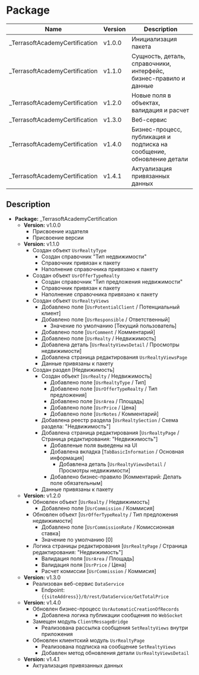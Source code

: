 # Package

Name|Version|Description
---|---|---
_TerrasoftAcademyCertification|v1.0.0|Инициализация пакета
_TerrasoftAcademyCertification|v1.1.0|Сущность, деталь, справочники, интерфейс, бизнес-правило и данные
_TerrasoftAcademyCertification|v1.2.0|Новые поля в объектах, валидация и расчет
_TerrasoftAcademyCertification|v1.3.0|Веб-сервис
_TerrasoftAcademyCertification|v1.4.0|Бизнес-процесс, публикация и подписка на сообщение, обновление детали
_TerrasoftAcademyCertification|v1.4.1|Актуализация привязанных данных

## Description

* **Package:** _TerrasoftAcademyCertification
  * **Version:** v1.0.0
    * Присвоение издателя
    * Присвоение версии
  * **Version:** v1.1.0
    * Создан объект `UsrRealtyType`
      * Создан справочник "Тип недвижимости"
      * Справочник привязан к пакету
      * Наполнение справочника привязано к пакету
    * Создан объект `UsrOfferTypeRealty`
      * Создан справочник "Тип предложения недвижимости"
      * Справочник привязан к пакету
      * Наполнение справочника привязано к пакету
    * Создан объект `UsrRealtyViews`
      * Добавлено поле [`UsrPotentialClient` / Потенциальный клиент]
      * Добавлено поле [`UsrResponsible` / Ответственный]
        * Значение по умолчанию [Текущий пользователь]
      * Добавлено поле [`UsrComment` / Комментарий]
      * Добавлено поле [`UsrRealty` / Недвижимость]
      * Добавлена деталь [`UsrRealtyViewsDetail` / Просмотры недвижимости]
      * Добавлена страница редактирования `UsrRealtyViewsPage`
      * Данные привязаны к пакету
    * Создан раздел [Недвижимость]
      * Создан объект [`UsrRealty` / Недвижимость]
        * Добавлено поле [`UsrRealtyType` / Тип]
        * Добавлено поле [`UsrOfferTypeRealty` / Тип предложения]
        * Добавлено поле [`UsrArea` / Площадь]
        * Добавлено поле [`UsrPrice` / Цена]
        * Добавлено поле [`UsrNotes` / Комментарий]
      * Добавлена реестр раздела [`UsrRealtySection` / Схема раздела: "Недвижимость"]
      * Добавлена страница редактирования [`UsrRealtyPage` / Страница редактирования: "Недвижимость"]
        * Добавленые поля выведены на UI
        * Добавлена вкладка [`TabBasicInformation` / Основная информация]
          * Добавлена деталь [`UsrRealtyViewsDetail` / Просмотры недвижимости]
        * Добавлено бизнес-правило [Комментарий: Делать поле обязательным]
      * Данные привязаны к пакету
  * **Version:** v1.2.0
    * Обновлен объект [`UsrRealty` / Недвижимость]
      * Добавлено поле [`UsrCommission` / Коммисия]
    * Обновлен объект [`UsrOfferTypeRealty` / Тип предложения недвижимости]
      * Добавлено поле [`UsrCommissionRate` / Комиссионная ставка]
      * Значение по умолчанию [0]
    * Логика страницы редактирования [`UsrRealtyPage` / Страница редактирования: "Недвижимость"]
      * Валидация поля [`UsrArea` / Площадь]
      * Валидация поля [`UsrPrice` / Цена]
      * Расчет комиссии [`UsrCommission` / Коммисия]
  * **Version:** v1.3.0
    * Реализован веб-сервис `DataService`
      * Endpoint: `{{siteAddress}}/0/rest/DataService/GetTotalPrice`
  * **Version:** v1.4.0
    * Обновлен бизнес-процесс `UsrAutomaticCreationOfRecords`
      * Добавлена логика публикации сообщения по `WebSocket`
    * Замещен модуль `ClientMessageBridge`
      * Реализована рассылка сообщения `SetRealtyViews` внутри приложения
    * Обновлен клиентский модуль `UsrRealtyPage`
      * Реализована подписка на сообщение `SetRealtyViews`
      * Добавлен метод обновления детали `UsrRealtyViewsDetail`
  * **Version:** v1.4.1
    * Актуализация привязанных данных
